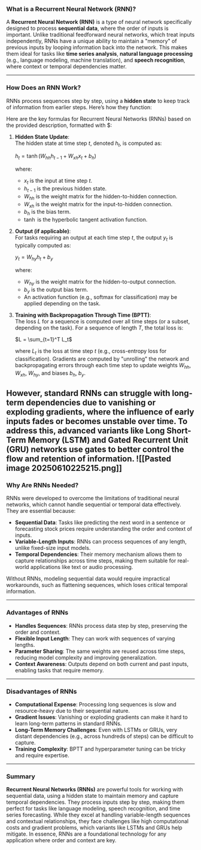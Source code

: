 ### What is a Recurrent Neural Network (RNN)?

A **Recurrent Neural Network (RNN)** is a type of neural network specifically designed to process **sequential data**, where the order of inputs is important. Unlike traditional feedforward neural networks, which treat inputs independently, RNNs have a unique ability to maintain a "memory" of previous inputs by looping information back into the network. This makes them ideal for tasks like **time series analysis**, **natural language processing** (e.g., language modeling, machine translation), and **speech recognition**, where context or temporal dependencies matter.

---

### How Does an RNN Work?

RNNs process sequences step by step, using a **hidden state** to keep track of information from earlier steps. Here’s how they function:

Here are the key formulas for Recurrent Neural Networks (RNNs) based on the provided description, formatted with $:

1. **Hidden State Update**:  
   The hidden state at time step $t$, denoted $h_t$, is computed as:
  
   $h_t = \tanh(W_{hh} h_{t-1} + W_{xh} x_t + b_h)$
  
   where:
   - $x_t$ is the input at time step $t$.
   - $h_{t-1}$ is the previous hidden state.
   - $W_{hh}$ is the weight matrix for the hidden-to-hidden connection.
   - $W_{xh}$ is the weight matrix for the input-to-hidden connection.
   - $b_h$ is the bias term.
   - $\tanh$ is the hyperbolic tangent activation function.

2. **Output (if applicable)**:  
   For tasks requiring an output at each time step $t$, the output $y_t$ is typically computed as:

   $y_t = W_{hy} h_t + b_y$
 
   where:
   - $W_{hy}$ is the weight matrix for the hidden-to-output connection.
   - $b_y$ is the output bias term.
   - An activation function (e.g., softmax for classification) may be applied depending on the task.

3. **Training with Backpropagation Through Time (BPTT)**:  
   The loss $L$ for a sequence is computed over all time steps (or a subset, depending on the task). For a sequence of length $T$, the total loss is:

   $L = \sum_{t=1}^T L_t$

   where $L_t$ is the loss at time step $t$ (e.g., cross-entropy loss for classification). Gradients are computed by "unrolling" the network and backpropagating errors through each time step to update weights $W_{hh}$, $W_{xh}$, $W_{hy}$, and biases $b_h$, $b_y$.

However, standard RNNs can struggle with **long-term dependencies** due to **vanishing or exploding gradients**, where the influence of early inputs fades or becomes unstable over time. To address this, advanced variants like **Long Short-Term Memory (LSTM)** and **Gated Recurrent Unit (GRU)** networks use gates to better control the flow and retention of information.
![[Pasted image 20250610225215.png]]
---

### Why Are RNNs Needed?

RNNs were developed to overcome the limitations of traditional neural networks, which cannot handle sequential or temporal data effectively. They are essential because:

- **Sequential Data**: Tasks like predicting the next word in a sentence or forecasting stock prices require understanding the order and context of inputs.
- **Variable-Length Inputs**: RNNs can process sequences of any length, unlike fixed-size input models.
- **Temporal Dependencies**: Their memory mechanism allows them to capture relationships across time steps, making them suitable for real-world applications like text or audio processing.

Without RNNs, modeling sequential data would require impractical workarounds, such as flattening sequences, which loses critical temporal information.

---

### Advantages of RNNs

- **Handles Sequences**: RNNs process data step by step, preserving the order and context.
- **Flexible Input Length**: They can work with sequences of varying lengths.
- **Parameter Sharing**: The same weights are reused across time steps, reducing model complexity and improving generalization.
- **Context Awareness**: Outputs depend on both current and past inputs, enabling tasks that require memory.

---

### Disadvantages of RNNs

- **Computational Expense**: Processing long sequences is slow and resource-heavy due to their sequential nature.
- **Gradient Issues**: Vanishing or exploding gradients can make it hard to learn long-term patterns in standard RNNs.
- **Long-Term Memory Challenges**: Even with LSTMs or GRUs, very distant dependencies (e.g., across hundreds of steps) can be difficult to capture.
- **Training Complexity**: BPTT and hyperparameter tuning can be tricky and require expertise.

---

### Summary

**Recurrent Neural Networks (RNNs)** are powerful tools for working with sequential data, using a hidden state to maintain memory and capture temporal dependencies. They process inputs step by step, making them perfect for tasks like language modeling, speech recognition, and time series forecasting. While they excel at handling variable-length sequences and contextual relationships, they face challenges like high computational costs and gradient problems, which variants like LSTMs and GRUs help mitigate. In essence, RNNs are a foundational technology for any application where order and context are key.